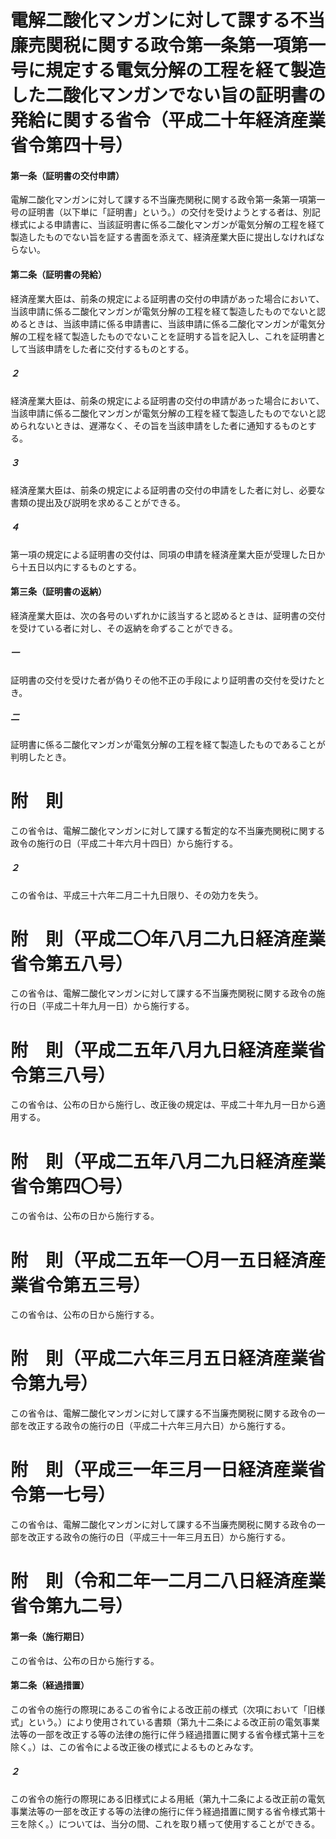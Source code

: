 # 電解二酸化マンガンに対して課する不当廉売関税に関する政令第一条第一項第一号に規定する電気分解の工程を経て製造した二酸化マンガンでない旨の証明書の発給に関する省令（平成二十年経済産業省令第四十号）
#### 第一条（証明書の交付申請）
電解二酸化マンガンに対して課する不当廉売関税に関する政令第一条第一項第一号の証明書（以下単に「証明書」という。）の交付を受けようとする者は、別記様式による申請書に、当該証明書に係る二酸化マンガンが電気分解の工程を経て製造したものでない旨を証する書面を添えて、経済産業大臣に提出しなければならない。
#### 第二条（証明書の発給）
経済産業大臣は、前条の規定による証明書の交付の申請があった場合において、当該申請に係る二酸化マンガンが電気分解の工程を経て製造したものでないと認めるときは、当該申請に係る申請書に、当該申請に係る二酸化マンガンが電気分解の工程を経て製造したものでないことを証明する旨を記入し、これを証明書として当該申請をした者に交付するものとする。
##### ２
経済産業大臣は、前条の規定による証明書の交付の申請があった場合において、当該申請に係る二酸化マンガンが電気分解の工程を経て製造したものでないと認められないときは、遅滞なく、その旨を当該申請をした者に通知するものとする。
##### ３
経済産業大臣は、前条の規定による証明書の交付の申請をした者に対し、必要な書類の提出及び説明を求めることができる。
##### ４
第一項の規定による証明書の交付は、同項の申請を経済産業大臣が受理した日から十五日以内にするものとする。
#### 第三条（証明書の返納）
経済産業大臣は、次の各号のいずれかに該当すると認めるときは、証明書の交付を受けている者に対し、その返納を命ずることができる。
##### 一
証明書の交付を受けた者が偽りその他不正の手段により証明書の交付を受けたとき。
##### 二
証明書に係る二酸化マンガンが電気分解の工程を経て製造したものであることが判明したとき。
# 附　則
この省令は、電解二酸化マンガンに対して課する暫定的な不当廉売関税に関する政令の施行の日（平成二十年六月十四日）から施行する。
##### ２
この省令は、平成三十六年二月二十九日限り、その効力を失う。
# 附　則（平成二〇年八月二九日経済産業省令第五八号）
この省令は、電解二酸化マンガンに対して課する不当廉売関税に関する政令の施行の日（平成二十年九月一日）から施行する。
# 附　則（平成二五年八月九日経済産業省令第三八号）
この省令は、公布の日から施行し、改正後の規定は、平成二十年九月一日から適用する。
# 附　則（平成二五年八月二九日経済産業省令第四〇号）
この省令は、公布の日から施行する。
# 附　則（平成二五年一〇月一五日経済産業省令第五三号）
この省令は、公布の日から施行する。
# 附　則（平成二六年三月五日経済産業省令第九号）
この省令は、電解二酸化マンガンに対して課する不当廉売関税に関する政令の一部を改正する政令の施行の日（平成二十六年三月六日）から施行する。
# 附　則（平成三一年三月一日経済産業省令第一七号）
この省令は、電解二酸化マンガンに対して課する不当廉売関税に関する政令の一部を改正する政令の施行の日（平成三十一年三月五日）から施行する。
# 附　則（令和二年一二月二八日経済産業省令第九二号）
#### 第一条（施行期日）
この省令は、公布の日から施行する。
#### 第二条（経過措置）
この省令の施行の際現にあるこの省令による改正前の様式（次項において「旧様式」という。）により使用されている書類（第九十二条による改正前の電気事業法等の一部を改正する等の法律の施行に伴う経過措置に関する省令様式第十三を除く。）は、この省令による改正後の様式によるものとみなす。
##### ２
この省令の施行の際現にある旧様式による用紙（第九十二条による改正前の電気事業法等の一部を改正する等の法律の施行に伴う経過措置に関する省令様式第十三を除く。）については、当分の間、これを取り繕って使用することができる。

